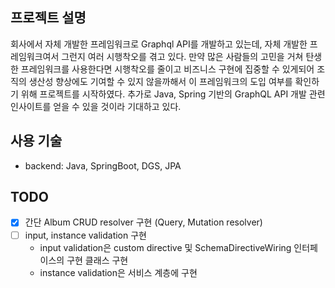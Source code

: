 ## 프로젝트 설명
회사에서 자체 개발한 프레임워크로 Graphql API를 개발하고 있는데, 자체 개발한 프레임워크여서 그런지 여러 시행착오를 겪고 있다.
만약 많은 사람들의 고민을 거쳐 탄생한 프레임워크를 사용한다면 시행착오를 줄이고 비즈니스 구현에 집중할 수 있게되어 조직의 생산성 향상에도 기여할 수 있지 않을까해서 이 프레임워크의 도입 여부를 확인하기 위해 프로젝트를 시작하였다.
추가로 Java, Spring 기반의 GraphQL API 개발 관련 인사이트를 얻을 수 있을 것이라 기대하고 있다.

## 사용 기술
- backend: Java, SpringBoot, DGS, JPA

## TODO
- [x] 간단 Album CRUD resolver 구현 (Query, Mutation resolver)
- [ ] input, instance validation 구현
  - input validation은 custom directive 및 SchemaDirectiveWiring 인터페이스의 구현 클래스 구현
  - instance validation은 서비스 계층에 구현
